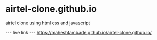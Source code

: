 # airtel-clone.github.io
airtel clone using html css and javascript

--- live link ---
https://maheshtambade.github.io/airtel-clone.github.io/
